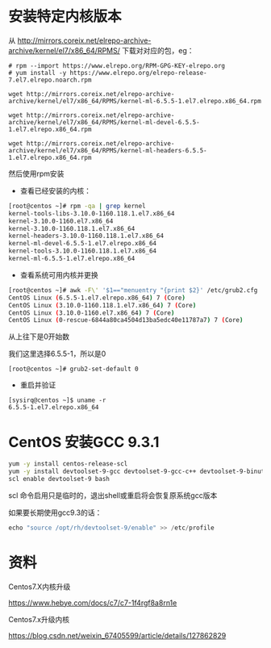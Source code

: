 # 安装特定内核版本

从 http://mirrors.coreix.net/elrepo-archive-archive/kernel/el7/x86_64/RPMS/ 下载对对应的包，eg：



```
# rpm --import https://www.elrepo.org/RPM-GPG-KEY-elrepo.org
# yum install -y https://www.elrepo.org/elrepo-release-7.el7.elrepo.noarch.rpm

wget http://mirrors.coreix.net/elrepo-archive-archive/kernel/el7/x86_64/RPMS/kernel-ml-6.5.5-1.el7.elrepo.x86_64.rpm

wget http://mirrors.coreix.net/elrepo-archive-archive/kernel/el7/x86_64/RPMS/kernel-ml-devel-6.5.5-1.el7.elrepo.x86_64.rpm

wget http://mirrors.coreix.net/elrepo-archive-archive/kernel/el7/x86_64/RPMS/kernel-ml-headers-6.5.5-1.el7.elrepo.x86_64.rpm
```



然后使用rpm安装



- 查看已经安装的内核：

```sh
[root@centos ~]# rpm -qa | grep kernel
kernel-tools-libs-3.10.0-1160.118.1.el7.x86_64
kernel-3.10.0-1160.el7.x86_64
kernel-3.10.0-1160.118.1.el7.x86_64
kernel-headers-3.10.0-1160.118.1.el7.x86_64
kernel-ml-devel-6.5.5-1.el7.elrepo.x86_64
kernel-tools-3.10.0-1160.118.1.el7.x86_64
kernel-ml-6.5.5-1.el7.elrepo.x86_64
```

- 查看系统可用内核并更换

```sh
[root@centos ~]# awk -F\' '$1=="menuentry "{print $2}' /etc/grub2.cfg 
CentOS Linux (6.5.5-1.el7.elrepo.x86_64) 7 (Core)
CentOS Linux (3.10.0-1160.118.1.el7.x86_64) 7 (Core)
CentOS Linux (3.10.0-1160.el7.x86_64) 7 (Core)
CentOS Linux (0-rescue-6844a80ca4504d13ba5edc40e11787a7) 7 (Core)
```
从上往下是0开始数

我们这里选择6.5.5-1，所以是0

```
[root@centos ~]# grub2-set-default 0
```

- 重启并验证

```
[sysirq@centos ~]$ uname -r
6.5.5-1.el7.elrepo.x86_64
```

# CentOS 安装GCC 9.3.1 

```sh
yum -y install centos-release-scl
yum -y install devtoolset-9-gcc devtoolset-9-gcc-c++ devtoolset-9-binutils
scl enable devtoolset-9 bash
```

scl 命令启用只是临时的，退出shell或重启将会恢复原系统gcc版本

如果要长期使用gcc9.3的话：

```c
echo "source /opt/rh/devtoolset-9/enable" >> /etc/profile
```

# 资料

Centos7.X内核升级

https://www.hebye.com/docs/c7/c7-1f4rgf8a8rn1e

Centos7.x升级内核

https://blog.csdn.net/weixin_67405599/article/details/127862829